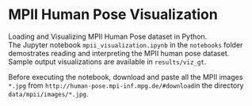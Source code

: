 # MPII Human Pose Visualization
Loading and Visualizing MPII Human Pose dataset in Python. <br>
The Jupyter notebook ```mpii_visualization.ipynb``` in the ```notebooks``` folder demostrates reading and interpreting the MPII human pose dataset. <br>
Sample output visualizations are available in ```results/viz_gt```.

Before executing the notebook, download and paste all the MPII images ```*.jpg``` from ```http://human-pose.mpi-inf.mpg.de/#download```in the directory ```data/mpii/images/*.jpg```.
